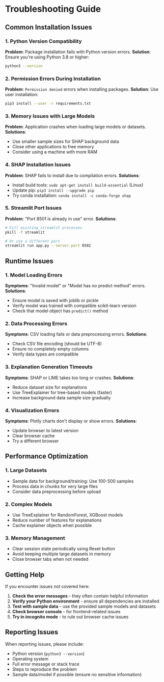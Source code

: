 # Troubleshooting Guide

## Common Installation Issues

### 1. Python Version Compatibility
**Problem**: Package installation fails with Python version errors.
**Solution**: Ensure you're using Python 3.8 or higher:
```bash
python3 --version
```

### 2. Permission Errors During Installation
**Problem**: `Permission denied` errors when installing packages.
**Solution**: Use user installation:
```bash
pip3 install --user -r requirements.txt
```

### 3. Memory Issues with Large Models
**Problem**: Application crashes when loading large models or datasets.
**Solutions**:
- Use smaller sample sizes for SHAP background data
- Close other applications to free memory
- Consider using a machine with more RAM

### 4. SHAP Installation Issues
**Problem**: SHAP fails to install due to compilation errors.
**Solutions**:
- Install build tools: `sudo apt-get install build-essential` (Linux)
- Update pip: `pip3 install --upgrade pip`
- Try conda installation: `conda install -c conda-forge shap`

### 5. Streamlit Port Issues
**Problem**: "Port 8501 is already in use" error.
**Solutions**:
```bash
# Kill existing streamlit processes
pkill -f streamlit

# Or use a different port
streamlit run app.py --server.port 8502
```

## Runtime Issues

### 1. Model Loading Errors
**Symptoms**: "Invalid model" or "Model has no predict method" errors.
**Solutions**:
- Ensure model is saved with joblib or pickle
- Verify model was trained with compatible scikit-learn version
- Check that model object has `predict()` method

### 2. Data Processing Errors
**Symptoms**: CSV loading fails or data preprocessing errors.
**Solutions**:
- Check CSV file encoding (should be UTF-8)
- Ensure no completely empty columns
- Verify data types are compatible

### 3. Explanation Generation Timeouts
**Symptoms**: SHAP or LIME takes too long or crashes.
**Solutions**:
- Reduce dataset size for explanations
- Use TreeExplainer for tree-based models (faster)
- Increase background data sample size gradually

### 4. Visualization Errors
**Symptoms**: Plotly charts don't display or show errors.
**Solutions**:
- Update browser to latest version
- Clear browser cache
- Try a different browser

## Performance Optimization

### 1. Large Datasets
- Sample data for background/training: Use 100-500 samples
- Process data in chunks for very large files
- Consider data preprocessing before upload

### 2. Complex Models
- Use TreeExplainer for RandomForest, XGBoost models
- Reduce number of features for explanations
- Cache explainer objects when possible

### 3. Memory Management
- Clear session state periodically using Reset button
- Avoid keeping multiple large datasets in memory
- Close browser tabs when not needed

## Getting Help

If you encounter issues not covered here:

1. **Check the error messages** - they often contain helpful information
2. **Verify your Python environment** - ensure all dependencies are installed
3. **Test with sample data** - use the provided sample models and datasets
4. **Check browser console** - for frontend-related issues
5. **Try in incognito mode** - to rule out browser cache issues

## Reporting Issues

When reporting issues, please include:
- Python version (`python3 --version`)
- Operating system
- Full error message or stack trace
- Steps to reproduce the problem
- Sample data/model if possible (ensure no sensitive information)